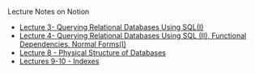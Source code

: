   Lecture Notes on Notion

 -  [Lecture 3- Querying Relational Databases Using SQL(I)](https://unexpected-fin-7b2.notion.site/Lecture-3-9160e33fc3c94702bcf6621950330f5e)
 -   [Lecture 4- Querying Relational Databases Using SQL (II), Functional Dependencies. Normal Forms(I) ](https://unexpected-fin-7b2.notion.site/Lecture-4-4f36d838e3c1468f86fd570a5e1ac67a)
 -   [Lecture 8 - Physical Structure of Databases](https://unexpected-fin-7b2.notion.site/Lecture-8-a053f3af227748ec9201d384ad707603)
 -   [Lectures 9-10 - Indexes](https://unexpected-fin-7b2.notion.site/Lecture-9-10-Indexes-dcb3dbdbf4fd4945b4275d0cf57a071f)
